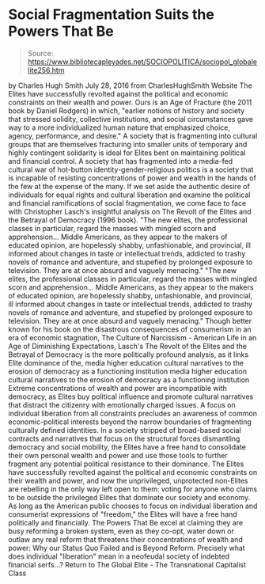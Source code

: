 # Social Fragmentation Suits the Powers That Be

> Source: https://www.bibliotecapleyades.net/SOCIOPOLITICA/sociopol_globalelite256.htm

by Charles Hugh Smith July 28, 2016
from CharlesHughSmith Website
The Elites have successfully revolted against the political and economic constraints on their wealth and power.
Ours is an Age of Fracture (the 2011 book by Daniel Rodgers) in which,
"earlier notions of history and society that stressed solidity, collective institutions, and social circumstances gave way to a more individualized human nature that emphasized choice, agency, performance, and desire."
A society that is fragmenting into cultural groups that are themselves fracturing into smaller units of temporary and highly contingent solidarity is ideal for Elites bent on maintaining political and financial control.
A society that has fragmented into a media-fed cultural war of hot-button identity-gender-religious politics is a society that is incapable of resisting concentrations of power and wealth in the hands of the few at the expense of the many.
If we set aside the authentic desire of individuals for equal rights and cultural liberation and examine the political and financial ramifications of social fragmentation, we come face to face with Christopher Lasch's insightful analysis on The Revolt of the Elites and the Betrayal of Democracy (1996 book).
"The new elites, the professional classes in particular, regard the masses with mingled scorn and apprehension... Middle Americans, as they appear to the makers of educated opinion, are hopelessly shabby, unfashionable, and provincial, ill informed about changes in taste or intellectual trends, addicted to trashy novels of romance and adventure, and stupefied by prolonged exposure to television. They are at once absurd and vaguely menacing."
"The new elites, the professional classes in particular, regard the masses with mingled scorn and apprehension...
Middle Americans, as they appear to the makers of educated opinion, are hopelessly shabby, unfashionable, and provincial, ill informed about changes in taste or intellectual trends, addicted to trashy novels of romance and adventure, and stupefied by prolonged exposure to television.
They are at once absurd and vaguely menacing."
Though better known for his book on the disastrous consequences of consumerism in an era of economic stagnation, The Culture of Narcissism - American Life in an Age of Diminishing Expectations, Lasch's The Revolt of the Elites and the Betrayal of Democracy is the more politically profound analysis, as it links Elite dominance of the,
media higher education cultural narratives to the erosion of democracy as a functioning institution
media
higher education
cultural narratives to the erosion of democracy as a functioning institution
Extreme concentrations of wealth and power are incompatible with democracy, as Elites buy political influence and promote cultural narratives that distract the citizenry with emotionally charged issues.
A focus on individual liberation from all constraints precludes an awareness of common economic-political interests beyond the narrow boundaries of fragmenting culturally defined identities.
In a society stripped of broad-based social contracts and narratives that focus on the structural forces dismantling democracy and social mobility, the Elites have a free hand to consolidate their own personal wealth and power and use those tools to further fragment any potential political resistance to their dominance.
The Elites have successfully revolted against the political and economic constraints on their wealth and power, and now the unprivileged, unprotected non-Elites are rebelling in the only way left open to them:
voting for anyone who claims to be outside the privileged Elites that dominate our society and economy.
As long as the American public chooses to focus on individual liberation and consumerist expressions of "freedom," the Elites will have a free hand politically and financially.
The Powers That Be excel at claiming they are busy reforming a broken system, even as they co-opt, water down or outlaw any real reform that threatens their concentrations of wealth and power: Why our Status Quo Failed and is Beyond Reform.
Precisely what does individual "liberation" mean in a neofeudal society of indebted financial serfs...?
Return to The Global Elite - The Transnational Capitalist Class
